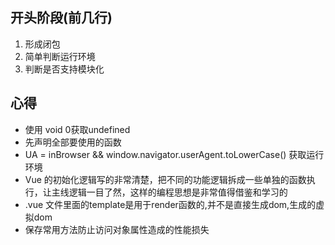 ## 开头阶段(前几行)

1. 形成闭包
2. 简单判断运行环境
3. 判断是否支持模块化



## 心得

- 使用 void 0获取undefined
- 先声明全部要使用的函数
- UA = inBrowser && window.navigator.userAgent.toLowerCase() 获取运行环境
- Vue 的初始化逻辑写的非常清楚，把不同的功能逻辑拆成一些单独的函数执行，让主线逻辑一目了然，这样的编程思想是非常值得借鉴和学习的
- .vue 文件里面的template是用于render函数的,并不是直接生成dom,生成的虚拟dom
- 保存常用方法防止访问对象属性造成的性能损失

